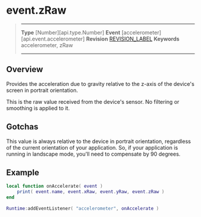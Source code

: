 
# event.zRaw

> --------------------- ------------------------------------------------------------------------------------------
> __Type__              [Number][api.type.Number]
> __Event__             [accelerometer][api.event.accelerometer]
> __Revision__          [REVISION_LABEL](REVISION_URL)
> __Keywords__          accelerometer, zRaw
> --------------------- ------------------------------------------------------------------------------------------

## Overview

Provides the acceleration due to gravity relative to the z-axis of the device's screen in portrait orientation.

This is the raw value received from the device's sensor. No filtering or smoothing is applied to it.

## Gotchas

This value is always relative to the device in portrait orientation, regardless of the current orientation of your application. So, if your application is running in landscape mode, you'll need to compensate by 90 degrees.

## Example
 
``````lua
local function onAccelerate( event )
    print( event.name, event.xRaw, event.yRaw, event.zRaw )
end
 
Runtime:addEventListener( "accelerometer", onAccelerate )
``````
